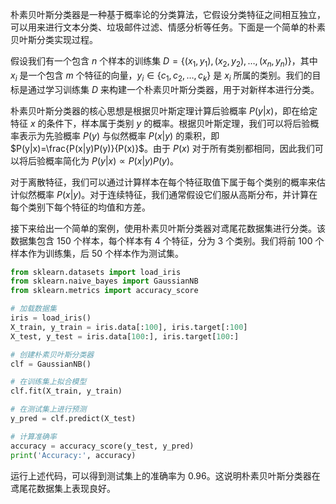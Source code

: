 朴素贝叶斯分类器是一种基于概率论的分类算法，它假设分类特征之间相互独立，可以用来进行文本分类、垃圾邮件过滤、情感分析等任务。下面是一个简单的朴素贝叶斯分类实现过程。

假设我们有一个包含 $n$ 个样本的训练集 $D=\{(x_1,y_1),(x_2,y_2),\ldots,(x_n,y_n)\}$，其中 $x_i$ 是一个包含 $m$ 个特征的向量，$y_i\in\{c_1,c_2,\ldots,c_k\}$ 是 $x_i$ 所属的类别。我们的目标是通过学习训练集 $D$ 来构建一个朴素贝叶斯分类器，用于对新样本进行分类。

朴素贝叶斯分类器的核心思想是根据贝叶斯定理计算后验概率 $P(y|x)$，即在给定特征 $x$ 的条件下，样本属于类别 $y$ 的概率。根据贝叶斯定理，我们可以将后验概率表示为先验概率 $P(y)$ 与似然概率 $P(x|y)$ 的乘积，即 $P(y|x)=\frac{P(x|y)P(y)}{P(x)}$。由于 $P(x)$ 对于所有类别都相同，因此我们可以将后验概率简化为 $P(y|x)\propto P(x|y)P(y)$。

对于离散特征，我们可以通过计算样本在每个特征取值下属于每个类别的概率来估计似然概率 $P(x|y)$。对于连续特征，我们通常假设它们服从高斯分布，并计算在每个类别下每个特征的均值和方差。

接下来给出一个简单的案例，使用朴素贝叶斯分类器对鸢尾花数据集进行分类。该数据集包含 $150$ 个样本，每个样本有 $4$ 个特征，分为 $3$ 个类别。我们将前 $100$ 个样本作为训练集，后 $50$ 个样本作为测试集。

```python
from sklearn.datasets import load_iris
from sklearn.naive_bayes import GaussianNB
from sklearn.metrics import accuracy_score

# 加载数据集
iris = load_iris()
X_train, y_train = iris.data[:100], iris.target[:100]
X_test, y_test = iris.data[100:], iris.target[100:]

# 创建朴素贝叶斯分类器
clf = GaussianNB()

# 在训练集上拟合模型
clf.fit(X_train, y_train)

# 在测试集上进行预测
y_pred = clf.predict(X_test)

# 计算准确率
accuracy = accuracy_score(y_test, y_pred)
print('Accuracy:', accuracy)
```

运行上述代码，可以得到测试集上的准确率为 $0.96$。这说明朴素贝叶斯分类器在鸢尾花数据集上表现良好。